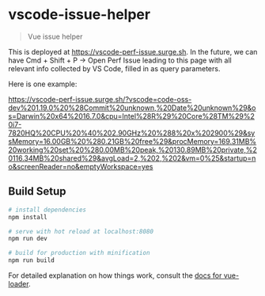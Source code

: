 # vscode-issue-helper

> Vue issue helper

This is deployed at https://vscode-perf-issue.surge.sh.
In the future, we can have Cmd + Shift + P -> Open Perf Issue leading to this page with all relevant info collected by VS Code, filled in as query parameters.

Here is one example:

https://vscode-perf-issue.surge.sh/?vscode=code-oss-dev%201.19.0%20%28Commit%20unknown,%20Date%20unknown%29&os=Darwin%20x64%2016.7.0&cpu=Intel%28R%29%20Core%28TM%29%20i7-7820HQ%20CPU%20%40%202.90GHz%20%288%20x%202900%29&sysMemory=16.00GB%20%280.21GB%20free%29&procMemory=169.31MB%20working%20set%20%280.00MB%20peak,%20130.89MB%20private,%20116.34MB%20shared%29&avgLoad=2,%202,%202&vm=0%25&startup=no&screenReader=no&emptyWorkspace=yes

## Build Setup

``` bash
# install dependencies
npm install

# serve with hot reload at localhost:8080
npm run dev

# build for production with minification
npm run build
```

For detailed explanation on how things work, consult the [docs for vue-loader](http://vuejs.github.io/vue-loader).
